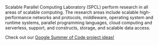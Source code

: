 Scalable Parallel Computing Laboratory (SPCL) perform research in all areas of scalable computing.
The research areas include scalable high-performance networks and protocols, middleware,
operating system and runtime systems, parallel programming languages, cloud computing and serverless,
support, and constructs, storage, and scalable data access.

Check out our [Google Summer of Code project ideas!](gsoc.md)
